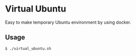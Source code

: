 # Virtual Ubuntu

Easy to make temporary Ubuntu environment by using docker.

## Usage

	$ ./virtual_ubuntu.sh
